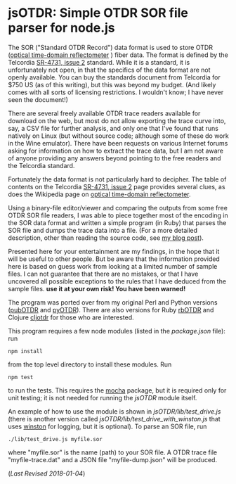 # jsOTDR: Simple OTDR SOR file parser for node.js

The SOR ("Standard OTDR Record") data format is used to store OTDR 
([optical time-domain
reflectometer](https://en.wikipedia.org/wiki/Optical_time-domain_reflectometer)
) fiber data.  The format is defined by the Telcordia [SR-4731, issue
2](http://telecom-info.telcordia.com/site-cgi/ido/docs.cgi?ID=SEARCH&DOCUMENT=SR-4731&)
standard.  While it is a standard, it is unfortunately not open, in
that the specifics of the data format are not openly available.  You
can buy the standards document from Telcordia for $750 US (as of this
writing), but this was beyond my budget. (And likely comes with
all sorts of licensing restrictions. I wouldn't know; I have never
seen the document!)


There are several freely available OTDR trace readers available for
download on the web, but most do not allow exporting the trace curve
into, say, a CSV file for further analysis, and only one that I've
found that runs natively on Linux (but without source code; although
some of these do work in the Wine emulator).  There have been requests
on various Internet forums asking for information on how to extract
the trace data, but I am not aware of anyone providing any answers
beyond pointing to the free readers and the Telcordia standard.


Fortunately the data format is not particularly hard to decipher.  The
table of contents on the Telcordia [SR-4731, issue
2](http://telecom-info.telcordia.com/site-cgi/ido/docs.cgi?ID=SEARCH&DOCUMENT=SR-4731&)
page provides several clues, as does the Wikipedia page on [optical
time-domain
reflectometer](https://en.wikipedia.org/wiki/Optical_time-domain_reflectometer).


Using a binary-file editor/viewer and comparing the outputs from
some free OTDR SOR file readers, I was able to piece together most of
the encoding in the SOR data format and written a simple program (in
Ruby) that parses the SOR file and dumps the trace data into a file.
(For a more detailed description, other than reading the source code,
see [my blog
post](http://morethanfootnotes.blogspot.com/2015/07/the-otdr-optical-time-domain.html?view=sidebar)).


Presented here for your entertainment are my findings, in the hope
that it will be useful to other people.  But be aware that the
information provided here is based on guess work from looking at a
limited number of sample files.  I can not guarantee that there are no
mistakes, or that I have uncovered all possible exceptions to the
rules that I have deduced from the sample files.  **use it at your own
risk! You have been warned!** 

The program was ported over from my original Perl and Python versions
([pubOTDR](https://github.com/sid5432/pubOTDR) and [pyOTDR](https://github.com/sid5432/pyOTDR)).
There are also versions for Ruby [rbOTDR](https://github.com/sid5432/rbOTDR) and
Clojure [cljotdr](https://github.com/sid5432/cljotdr) for those who are interested.


This program requires a few node modules (listed in the *package.json* file): run

    npm install

from the top level directory to install these modules.  Run 

    npm test

to run the tests. This requires the [mocha](https://github.com/mochajs/mocha) package, but it is required only for unit testing;
it is not needed for running the *jsOTDR* module itself.


An example of how to use the module is shown in *jsOTDR/lib/test_drive.js* (there is another version
called *jsOTDR/lib/test_drive_with_winston.js* that uses [winston](https://npmjs.com/package/winston)
for logging, but it is optional). To parse an SOR file, run 


    ./lib/test_drive.js myfile.sor

where "myfile.sor" is the name (path) to your SOR file.  A OTDR trace file "myfile-trace.dat" and a JSON file "myfile-dump.json" will be produced.


(*Last Revised 2018-01-04*)


